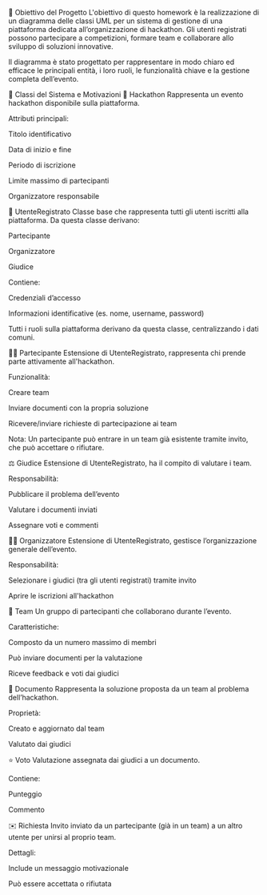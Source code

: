 🎯 Obiettivo del Progetto
L'obiettivo di questo homework è la realizzazione di un diagramma delle classi UML per un sistema di gestione di una piattaforma dedicata all’organizzazione di hackathon. Gli utenti registrati possono partecipare a competizioni, formare team e collaborare allo sviluppo di soluzioni innovative.

Il diagramma è stato progettato per rappresentare in modo chiaro ed efficace le principali entità, i loro ruoli, le funzionalità chiave e la gestione completa dell’evento.

📐 Classi del Sistema e Motivazioni
🏁 Hackathon
Rappresenta un evento hackathon disponibile sulla piattaforma.

Attributi principali:

Titolo identificativo

Data di inizio e fine

Periodo di iscrizione

Limite massimo di partecipanti

Organizzatore responsabile

👤 UtenteRegistrato
Classe base che rappresenta tutti gli utenti iscritti alla piattaforma. Da questa classe derivano:

Partecipante

Organizzatore

Giudice

Contiene:

Credenziali d’accesso

Informazioni identificative (es. nome, username, password)

Tutti i ruoli sulla piattaforma derivano da questa classe, centralizzando i dati comuni.

🧑‍💻 Partecipante
Estensione di UtenteRegistrato, rappresenta chi prende parte attivamente all'hackathon.

Funzionalità:

Creare team

Inviare documenti con la propria soluzione

Ricevere/inviare richieste di partecipazione ai team

Nota: Un partecipante può entrare in un team già esistente tramite invito, che può accettare o rifiutare.

⚖️ Giudice
Estensione di UtenteRegistrato, ha il compito di valutare i team.

Responsabilità:

Pubblicare il problema dell’evento

Valutare i documenti inviati

Assegnare voti e commenti

🧑‍🏫 Organizzatore
Estensione di UtenteRegistrato, gestisce l’organizzazione generale dell’evento.

Responsabilità:

Selezionare i giudici (tra gli utenti registrati) tramite invito

Aprire le iscrizioni all'hackathon

🤝 Team
Un gruppo di partecipanti che collaborano durante l’evento.

Caratteristiche:

Composto da un numero massimo di membri

Può inviare documenti per la valutazione

Riceve feedback e voti dai giudici

📄 Documento
Rappresenta la soluzione proposta da un team al problema dell’hackathon.

Proprietà:

Creato e aggiornato dal team

Valutato dai giudici

⭐ Voto
Valutazione assegnata dai giudici a un documento.

Contiene:

Punteggio

Commento

✉️ Richiesta
Invito inviato da un partecipante (già in un team) a un altro utente per unirsi al proprio team.

Dettagli:

Include un messaggio motivazionale

Può essere accettata o rifiutata
